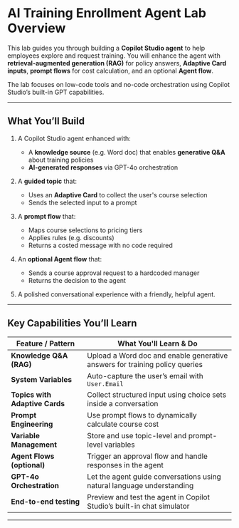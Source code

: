 # AI Training Enrollment Agent Lab Overview

This lab guides you through building a **Copilot Studio agent** to help employees explore and request training. You will enhance the agent with **retrieval-augmented generation (RAG)** for policy answers, **Adaptive Card inputs**, **prompt flows** for cost calculation, and an optional **Agent flow**.

The lab focuses on low-code tools and no-code orchestration using Copilot Studio’s built-in GPT capabilities.

---

## What You’ll Build

1. A Copilot Studio agent enhanced with:
   - A **knowledge source** (e.g. Word doc) that enables **generative Q&A** about training policies
   - **AI-generated responses** via GPT-4o orchestration

2. A **guided topic** that:
   - Uses an **Adaptive Card** to collect the user's course selection
   - Sends the selected input to a prompt

3. A **prompt flow** that:
   - Maps course selections to pricing tiers
   - Applies rules (e.g. discounts)
   - Returns a costed message with no code required

4. An **optional Agent flow** that:
   - Sends a course approval request to a hardcoded manager
   - Returns the decision to the agent

5. A polished conversational experience with a friendly, helpful agent.

---

## Key Capabilities You’ll Learn

| Feature / Pattern                      | What You'll Learn & Do                                                      |
|---------------------------------------|------------------------------------------------------------------------------|
| **Knowledge Q&A (RAG)**               | Upload a Word doc and enable generative answers for training policy queries |
| **System Variables**                  | Auto-capture the user’s email with `User.Email`                             |
| **Topics with Adaptive Cards**        | Collect structured input using choice sets inside a conversation            |
| **Prompt Engineering**                | Use prompt flows to dynamically calculate course cost                       |
| **Variable Management**               | Store and use topic-level and prompt-level variables                        |
| **Agent Flows (optional)**         | Trigger an approval flow and handle responses in the agent                  |
| **GPT-4o Orchestration**              | Let the agent guide conversations using natural language understanding      |
| **End-to-end testing**                | Preview and test the agent in Copilot Studio’s built-in chat simulator      |

---
